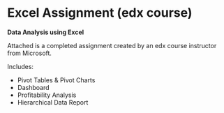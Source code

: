 # Excel Assignment (edx course)
**Data Analysis using Excel**

Attached is a completed assignment created by an edx course instructor from Microsoft.

Includes:
* Pivot Tables & Pivot Charts
* Dashboard
* Profitability Analysis
* Hierarchical Data Report
